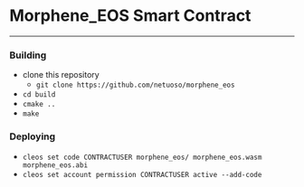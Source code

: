 # Morphene_EOS Smart Contract

---

### Building
- clone this repository
	- `git clone https://github.com/netuoso/morphene_eos`
- `cd build`
- `cmake ..`
- `make`

### Deploying
- `cleos set code CONTRACTUSER morphene_eos/ morphene_eos.wasm morphene_eos.abi`
- `cleos set account permission CONTRACTUSER active --add-code`
